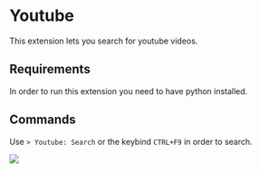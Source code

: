 # Youtube

This extension lets you search for youtube videos.

## Requirements

In order to run this extension you need to have python installed.

## Commands

Use `> Youtube: Search` or the keybind `CTRL+F9` in order to search.

![](https://swas.is-inside.me/Sk5t15rV.gif)
